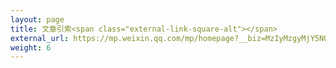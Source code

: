 ```yaml
---
layout: page
title: 文章引索<span class="external-link-square-alt"></span>
external_url: https://mp.weixin.qq.com/mp/homepage?__biz=MzIyMzgyMjY5NQ==&hid=1&sn=f3f557bb16f4781bf487fe58efa0c15f
weight: 6
---
```

